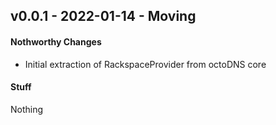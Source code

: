 ## v0.0.1 - 2022-01-14 - Moving

#### Nothworthy Changes

* Initial extraction of RackspaceProvider from octoDNS core

#### Stuff

Nothing
